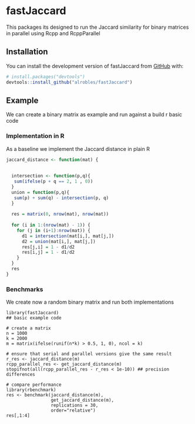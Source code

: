 
<!-- README.md is generated from README.Rmd. Please edit that file -->

# fastJaccard

<!-- badges: start -->
<!-- badges: end -->

This packages its designed to run the Jaccard similarity for binary matrices in parallel using Rcpp and RcppParallel

## Installation

You can install the development version of fastJaccard from
[GitHub](https://github.com/) with:

``` r
# install.packages("devtools")
devtools::install_github("alrobles/fastJaccard")
```

## Example

We can create a binary matrix as example and run against a build r basic
code

### Implementation in R

As a baseline we implement the Jaccard distance in plain R

``` r
jaccard_distance <- function(mat) {
  
  
  intersection <- function(p,q){
   sum(ifelse(p + q == 2, 1 , 0))
  }
  union = function(p,q){
   sum(p) + sum(q) - intersection(p, q)
  }
  
  res = matrix(0, nrow(mat), nrow(mat))
  
  for (i in 1:(nrow(mat) - 1)) {
    for (j in (i+1):nrow(mat)) {
      d1 = intersection(mat[i,], mat[j,])
      d2 = union(mat[i,], mat[j,])
      res[j,i] = 1 - d1/d2
      res[i,j] = 1 - d1/d2
    }
  }
  res
}
```

### Benchmarks

We create now a random binary matrix and run both implementations

    library(fastJaccard)
    ## basic example code

    # create a matrix
    n = 1000
    k = 2000
    m = matrix(ifelse(runif(n*k) > 0.5, 1, 0), ncol = k)

    # ensure that serial and parallel versions give the same result
    r_res <- jaccard_distance(m)
    rcpp_parallel_res <- get_jaccard_distance(m)
    stopifnot(all(rcpp_parallel_res - r_res < 1e-10)) ## precision differences

    # compare performance
    library(rbenchmark)
    res <- benchmark(jaccard_distance(m),
                     get_jaccard_distance(m),
                     replications = 30,
                     order="relative")
    res[,1:4]
